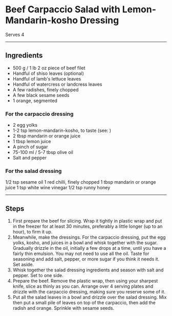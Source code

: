 # Beef Carpaccio Salad with Lemon-Mandarin-kosho Dressing

Serves 4

---

## Ingredients

* 500 g / 1 lb 2 oz piece of beef filet
* Handful of shiso leaves (optional)
* Handful of lamb's lettuce leaves
* Handful of watercress or landcress leaves
* A few radishes, finely chopped
* A few black sesame seeds
* 1 orange, segmented

### For the carpaccio dressing
* 2 egg yolks
* 1-2 tsp lemon-mandarin-kosho, to taste (see: )
* 2 tbsp mandarin or orange juice
* 1 tbsp lemon juice
* A pinch of sugar
* 75-100 ml / 5-7 tbsp olive oil
* Salt and pepper

### For the salad dressing
1/2 tsp sesame oil
1 red chilli, finely chopped
1 tbsp mandarin or orange juice
1 tsp white wine vinegar
1/2 tsp runny honey

---

## Steps

1.  First prepare the beef for slicing. Wrap it tightly in plastic wrap and put in the freezer for at least 30 minutes, preferably a little longer (up to an hour), to firm it up.
2.  Meanwhile, make the dressings. For the carpaccio dressing, put the egg yolks, kosho, and juices in a bowl and whisk together with the sugar. Gradually drizzle in the oil, initially a few drops at a time, until you have a fairly thin emulsion. You may not need to use all the oil. Taste for seasoning and add salt, pepper, or more sugar if you think it needs it. Set aside.
3.  Whisk together the salad dressing ingredients and season with salt and pepper. Set to one side.
4.  Prepare the beef. Remove the plastic wrap, then using your sharpest knife, slice as thinly as you can. Arrange over 4 serving plates and drizzle with the carpaccio dressing, making sure you reserve some of it.
5.  Put all the salad leaves in a bowl and drizzle over the salad dressing. Mix then put a small pile of leaves on top of the carpaccio, then add the radish and orange. Sprinkle with sesame seeds.
